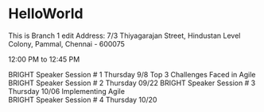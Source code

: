 # HelloWorld
This is Branch 1 edit 
Address: 7/3 Thiyagarajan Street, Hindustan Level Colony, Pammal, Chennai - 600075


12:00 PM to 12:45 PM

BRIGHT Speaker Session # 1 	Thursday 9/8 	Top 3 Challenges Faced in Agile
BRIGHT Speaker Session # 2 	Thursday 09/22 
BRIGHT Speaker Session # 3	Thursday 10/06   Implementing Agile  
BRIGHT Speaker Session # 4  Thursday 10/20 
